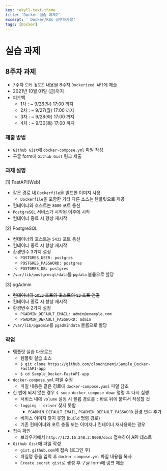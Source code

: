 ```yaml
---
key: jekyll-text-theme
title: 'Docker 실습 과제2'
excerpt: ' Docker/K8s 공부하기😎'
tags: [Docker]
---
```



# 실습 과제

## 8주차 과제
* 7주차 `도커 컴포즈` 내용을 8주차 `Dockerized API`에 제출
* 2021년 10월 01일 (금)까지
* 피드백
  * 1차 : ~ 9/26(일) 17:00 까지
  * 2차 : ~ 9/27(월) 17:00 까지
  * 3차 : ~ 9/28(화) 17:00 까지
  * 4차 : ~ 9/30(목) 17:00 까지

### 제출 방법
* `Github Gist`에 `docker-compose.yml` 파일 작성
* 구글 form에 `Github Gist` 링크 제출

### 과제 설명

[1] FastAPI(Web)

* 같은 경로 내 `Dockerfile`을 빌드한 이미지 사용
  * `Dockerfile`을 포함한 기타 다른 소스는 템플릿으로 제공
* 컨테이너와 호스트는 `8000` 포트 통신
* `PostgreSQL` 서비스가 시작된 이후에 시작
* 컨테이너 종료 시 항상 재시작

[2] PostgreSQL

* 컨테이너와 호스트는 `5432` 포트 통신
* 컨테이너 종료 시 항상 재시작
* 환경변수 3가지 설정
  * `POSTGRES_USER: postgres`
  * `POSTGRES_PASSWORD: postgres`
  * `POSTGRES_DB: postgres`
* `/var/lib/postgresql/data`를 `pgdata` 볼륨으로 할당

[3] pgAdmin

* ~~컨테이너의 `5050` 포트와 호스트의 `80` 포트 연결~~
* 컨테이너 종료 시 항상 재시작
* 환경변수 2가지 설정
  * `PGADMIN_DEFAULT_EMAIL: admin@example.com`
  * `PGADMIN_DEFAULT_PASSWORD: admin`
* `/var/lib/pgadmin`를 `pgadmindata` 볼륨으로 할당

### 작업

* 템플릿 실습 다운로드
  * 템플릿 실습 소스
  * `$ git clone https://github.com/cloudninemj/Sample_Docker-FastAPI-app`
  * `$ cd Sample_Docker-FastAPI-app`
* `docker-compose.yml` 파일 수정
  * 파일 내용은 같은 경로에 `docker-compose.yaml` 파일 참조
* 한 번에 되지 않는 경우 `$ sudo docker-compose down` 명령 후 다시 실행
  * 서비스 내에 `volume` 설정 시 볼륨 경로를 `:` 바로 뒤에 붙여서 작성할 것
  * `logging - driver` 찾지 못함
    * `PGADMIN_DEFAULT_EMAIL`, `PGADMIN_DEFAULT_PASSWORD` 환경 변수 추가
  * 베이스 이미지 찾지 못함 (`build` 명령 경로)
  * 기존 컨테이너와 포트 충돌 또는 이미지나 컨테이너 재사용하는 경우
* 접속 확인
  * 브라우저에서 `http://172.16.248.2:8000/docs` 접속하여 API 테스트
* `Github Gist`에 파일 작성
  * `gist.github.com`에 접속 (로그인 후)
  * 파일명 등을 입력 후 `docker-compose.yml` 파일 내용을 복사
  * `Create secret gist`로 생성 후 구글 form에 링크 제출
